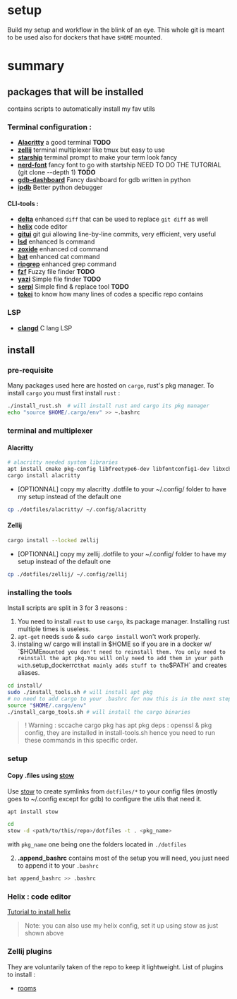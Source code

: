 # setup
Build my setup and workflow in the blink of an eye.
This whole git is meant to be used also for dockers that have `$HOME` mounted.

# summary
## packages that will be installed

contains scripts to automatically install my fav utils

### Terminal configuration : 
 - **[Alacritty](https://github.com/alacritty/alacritty)** a good terminal **TODO**
 - **[zellij](https://github.com/zellij-org/zellij/)** terminal multiplexer like tmux but easy to use
 - **[starship](starship.rs/)** terminal prompt to make your term look fancy
 - **[nerd-font](https://github.com/ryanoasis/nerd-fonts)** fancy font to go with startship NEED TO DO THE TUTORIAL (git clone --depth 1) **TODO**
 - **[gdb-dashboard](https://github.com/cyrus-and/gdb-dashboard)** Fancy dashboard for gdb written in python
 - **[ipdb](https://pypi.org/project/ipdb/)** Better python debugger

#### CLI-tools :
 - **[delta](https://github.com/dandavison/delta/)** enhanced `diff` that can be used to replace `git diff` as well
 - **[helix](https://github.com/helix-editor/)** code editor
 - **[gitui](https://github.com/extrawurst/gitui)** git gui allowing line-by-line commits, very efficient, very useful
 - **[lsd](https://github.com/Peltoche/lsd)** enhanced ls command
 - **[zoxide](https://github.com/ajeetdsouza/zoxide)** enhanced cd command
 - **[bat](https://github.com/sharkdp/bat)** enhanced cat command
 - **[ripgrep](https://github.com/BurntSushi/ripgrep)** enhanced grep command
 - **[fzf](https://github.com/junegunn/fzf)** Fuzzy file finder **TODO**
 - **[yazi](https://github.com/sxyazi/yazi)** Simple file finder **TODO**
 - **[serpl](https://github.com/yassinebridi/serpl)** Simple find & replace tool **TODO**
 - **[tokei](https://github.com/XAMPPRocky/tokei)** to know how many lines of codes a specific repo contains

### LSP
- **[clangd](https://github.com/clangd/clangd)** C lang LSP

## install

### pre-requisite
Many packages used here are hosted on `cargo`, rust's pkg manager. To install `cargo` you must first install `rust` : 
```bash
./install_rust.sh  # will install rust and cargo its pkg manager
echo "source $HOME/.cargo/env" >> ~.bashrc
```

### terminal and multiplexer

#### Alacritty
```bash
# alacritty needed system libraries
apt install cmake pkg-config libfreetype6-dev libfontconfig1-dev libxcb-xfixes0-dev libxkbcommon-dev python3
cargo install alacritty
```
- [OPTIONNAL] copy my alacritty .dotfile to your ~/.config/ folder to have my setup instead of the default one
```bash
cp ./dotfiles/alacritty/ ~/.config/alacritty
```

#### Zellij
```bash
cargo install --locked zellij
```
- [OPTIONNAL] copy my zellij .dotfile to your ~/.config/ folder to have my setup instead of the default one
```bash
cp ./dotfiles/zellij/ ~/.config/zellij
```

### installing the tools
Install scripts are split in 3 for 3 reasons : 
1. You need to install `rust` to use `cargo`, its package manager. Installing rust multiple times is useless.
2. `apt-get` needs `sudo` & `sudo cargo install` won't work properly.
3. instaling w/ cargo will install in $HOME so if you are in a docker w/ `$HOME` mounted you don't need to reinstall them. You only need to reinstall the apt pkg.You will only need to add them in your path with `.setup_dockerrc` that mainly adds stuff to the `$PATH` and creates aliases.

```bash
cd install/
sudo ./install_tools.sh # will install apt pkg
# no need to add cargo to your .bashrc for now this is in the next step
source "$HOME/.cargo/env"
./install_cargo_tools.sh # will install the cargo binaries
```

>! Warning : 
sccache cargo pkg has apt pkg deps : openssl & pkg config, they are installed in install-tools.sh hence you need to run these commands in this specific order.



### setup 
#### Copy .files using [stow](https://www.gnu.org/software/stow/manual/stow.html#Introduction) 
Use [stow](https://www.gnu.org/software/stow/manual/stow.html#Introduction) to create symlinks from `dotfiles/*` to your config files (mostly goes to ~/.config except for gdb) to configure the utils that need it.
```bash
apt install stow
```
```bash
cd
stow -d <path/to/this/repo>/dotfiles -t . <pkg_name>
```
with `pkg_name` one being one the folders located in `./dotfiles`
 
2. **.append_bashrc** contains most of the setup you will need, you just need to append it to your `.bashrc`
```bash
bat append_bashrc >> .bashrc
```
### Helix : code editor
[Tutorial to install helix](https://docs.helix-editor.com/install.html)
> Note: you can also use my helix config, set it up using stow as just shown above

### Zellij plugins
They are voluntarily taken of the repo to keep it lightweight. List of plugins to install : 
- [rooms](https://github.com/rvcas/room)
